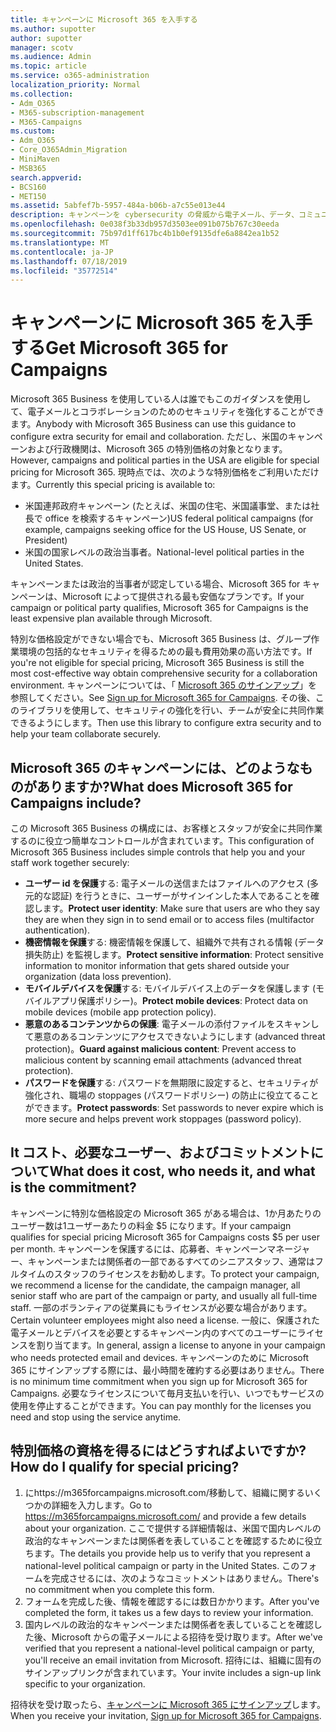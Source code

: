 ```yaml
---
title: キャンペーンに Microsoft 365 を入手する
ms.author: supotter
author: supotter
manager: scotv
ms.audience: Admin
ms.topic: article
ms.service: o365-administration
localization_priority: Normal
ms.collection:
- Adm_O365
- M365-subscription-management
- M365-Campaigns
ms.custom:
- Adm_O365
- Core_O365Admin_Migration
- MiniMaven
- MSB365
search.appverid:
- BCS160
- MET150
ms.assetid: 5abfef7b-5957-484a-b06b-a7c55e013e44
description: キャンペーンを cybersecurity の脅威から電子メール、データ、コミュニケーションに保護できるように、Microsoft 365 をキャンペーンに対して取得します。
ms.openlocfilehash: 0e038f3b33db957d3503ee091b075b767c30eeda
ms.sourcegitcommit: 75b97d1ff617bc4b1b0ef9135dfe6a8842ea1b52
ms.translationtype: MT
ms.contentlocale: ja-JP
ms.lasthandoff: 07/18/2019
ms.locfileid: "35772514"
---
```

# <a name="get-microsoft-365-for-campaigns"></a><span data-ttu-id="7c341-103">キャンペーンに Microsoft 365 を入手する</span><span class="sxs-lookup"><span data-stu-id="7c341-103">Get Microsoft 365 for Campaigns</span></span>

<span data-ttu-id="7c341-104">Microsoft 365 Business を使用している人は誰でもこのガイダンスを使用して、電子メールとコラボレーションのためのセキュリティを強化することができます。</span><span class="sxs-lookup"><span data-stu-id="7c341-104">Anybody with Microsoft 365 Business can use this guidance to configure extra security for email and collaboration.</span></span> <span data-ttu-id="7c341-105">ただし、米国のキャンペーンおよび行政機関は、Microsoft 365 の特別価格の対象となります。</span><span class="sxs-lookup"><span data-stu-id="7c341-105">However, campaigns and political parties in the USA are eligible for special pricing for Microsoft 365.</span></span> <span data-ttu-id="7c341-106">現時点では、次のような特別価格をご利用いただけます。</span><span class="sxs-lookup"><span data-stu-id="7c341-106">Currently this special pricing is available to:</span></span>
- <span data-ttu-id="7c341-107">米国連邦政府キャンペーン (たとえば、米国の住宅、米国議事堂、または社長で office を検索するキャンペーン)</span><span class="sxs-lookup"><span data-stu-id="7c341-107">US federal political campaigns (for example, campaigns seeking office for the US House, US Senate, or President)</span></span>
- <span data-ttu-id="7c341-108">米国の国家レベルの政治当事者。</span><span class="sxs-lookup"><span data-stu-id="7c341-108">National-level political parties in the United States.</span></span>

<span data-ttu-id="7c341-109">キャンペーンまたは政治的当事者が認定している場合、Microsoft 365 for キャンペーンは、Microsoft によって提供される最も安価なプランです。</span><span class="sxs-lookup"><span data-stu-id="7c341-109">If your campaign or political party qualifies, Microsoft 365 for Campaigns is the least expensive plan available through Microsoft.</span></span>  

<span data-ttu-id="7c341-110">特別な価格設定ができない場合でも、Microsoft 365 Business は、グループ作業環境の包括的なセキュリティを得るための最も費用効果の高い方法です。</span><span class="sxs-lookup"><span data-stu-id="7c341-110">If you're not eligible for special pricing, Microsoft 365 Business is still the most cost-effective way obtain comprehensive security for a collaboration environment.</span></span> <span data-ttu-id="7c341-111">キャンペーンについては、「 [Microsoft 365 のサインアップ](m365-campaigns-sign-up.md)」を参照してください。</span><span class="sxs-lookup"><span data-stu-id="7c341-111">See [Sign up for Microsoft 365 for Campaigns](m365-campaigns-sign-up.md).</span></span> <span data-ttu-id="7c341-112">その後、このライブラリを使用して、セキュリティの強化を行い、チームが安全に共同作業できるようにします。</span><span class="sxs-lookup"><span data-stu-id="7c341-112">Then use this library to configure extra security and to help your team collaborate securely.</span></span> 

## <a name="what-does-microsoft-365-for-campaigns-include"></a><span data-ttu-id="7c341-113">Microsoft 365 のキャンペーンには、どのようなものがありますか?</span><span class="sxs-lookup"><span data-stu-id="7c341-113">What does Microsoft 365 for Campaigns include?</span></span>
<span data-ttu-id="7c341-114">この Microsoft 365 Business の構成には、お客様とスタッフが安全に共同作業するのに役立つ簡単なコントロールが含まれています。</span><span class="sxs-lookup"><span data-stu-id="7c341-114">This configuration of Microsoft 365 Business includes simple controls that help you and your staff work together securely:</span></span> 
- <span data-ttu-id="7c341-115">**ユーザー id を保護**する: 電子メールの送信またはファイルへのアクセス (多元的な認証) を行うときに、ユーザーがサインインした本人であることを確認します。</span><span class="sxs-lookup"><span data-stu-id="7c341-115">**Protect user identity**: Make sure that users are who they say they are when they sign in to send email or to access files (multifactor authentication).</span></span>
- <span data-ttu-id="7c341-116">**機密情報を保護**する: 機密情報を保護して、組織外で共有される情報 (データ損失防止) を監視します。</span><span class="sxs-lookup"><span data-stu-id="7c341-116">**Protect sensitive information**: Protect sensitive information to monitor information that gets shared outside your organization (data loss prevention).</span></span>
- <span data-ttu-id="7c341-117">**モバイルデバイスを保護**する: モバイルデバイス上のデータを保護します (モバイルアプリ保護ポリシー)。</span><span class="sxs-lookup"><span data-stu-id="7c341-117">**Protect mobile devices**: Protect data on mobile devices (mobile app protection policy).</span></span>
- <span data-ttu-id="7c341-118">**悪意のあるコンテンツからの保護**: 電子メールの添付ファイルをスキャンして悪意のあるコンテンツにアクセスできないようにします (advanced threat protection)。</span><span class="sxs-lookup"><span data-stu-id="7c341-118">**Guard against malicious content**: Prevent access to malicious content by scanning email attachments (advanced threat protection).</span></span>
- <span data-ttu-id="7c341-119">**パスワードを保護**する: パスワードを無期限に設定すると、セキュリティが強化され、職場の stoppages (パスワードポリシー) の防止に役立てることができます。</span><span class="sxs-lookup"><span data-stu-id="7c341-119">**Protect passwords**: Set passwords to never expire which is more secure and helps prevent work stoppages (password policy).</span></span> 


## <a name="what-does-it-cost-who-needs-it-and-what-is-the-commitment"></a><span data-ttu-id="7c341-120">It コスト、必要なユーザー、およびコミットメントについて</span><span class="sxs-lookup"><span data-stu-id="7c341-120">What does it cost, who needs it, and what is the commitment?</span></span>
<span data-ttu-id="7c341-121">キャンペーンに特別な価格設定の Microsoft 365 がある場合は、1か月あたりのユーザー数は1ユーザーあたりの料金 $5 になります。</span><span class="sxs-lookup"><span data-stu-id="7c341-121">If your campaign qualifies for special pricing Microsoft 365 for Campaigns costs $5 per user per month.</span></span> <span data-ttu-id="7c341-122">キャンペーンを保護するには、応募者、キャンペーンマネージャー、キャンペーンまたは関係者の一部であるすべてのシニアスタッフ、通常はフルタイムのスタッフのライセンスをお勧めします。</span><span class="sxs-lookup"><span data-stu-id="7c341-122">To protect your campaign, we recommend a license for the candidate, the campaign manager, all senior staff who are part of the campaign or party, and usually all full-time staff.</span></span> <span data-ttu-id="7c341-123">一部のボランティアの従業員にもライセンスが必要な場合があります。</span><span class="sxs-lookup"><span data-stu-id="7c341-123">Certain volunteer employees might also need a license.</span></span> <span data-ttu-id="7c341-124">一般に、保護された電子メールとデバイスを必要とするキャンペーン内のすべてのユーザーにライセンスを割り当てます。</span><span class="sxs-lookup"><span data-stu-id="7c341-124">In general, assign a license to anyone in your campaign who needs protected email and devices.</span></span>
<span data-ttu-id="7c341-125">キャンペーンのために Microsoft 365 にサインアップする際には、最小時間を確約する必要はありません。</span><span class="sxs-lookup"><span data-stu-id="7c341-125">There is no minimum time commitment when you sign up for Microsoft 365 for Campaigns.</span></span> <span data-ttu-id="7c341-126">必要なライセンスについて毎月支払いを行い、いつでもサービスの使用を停止することができます。</span><span class="sxs-lookup"><span data-stu-id="7c341-126">You can pay monthly for the licenses you need and stop using the service anytime.</span></span>

## <a name="how-do-i-qualify-for-special-pricing"></a><span data-ttu-id="7c341-127">特別価格の資格を得るにはどうすればよいですか?</span><span class="sxs-lookup"><span data-stu-id="7c341-127">How do I qualify for special pricing?</span></span>

1. <span data-ttu-id="7c341-128">にhttps://m365forcampaigns.microsoft.com/移動して、組織に関するいくつかの詳細を入力します。</span><span class="sxs-lookup"><span data-stu-id="7c341-128">Go to https://m365forcampaigns.microsoft.com/ and provide a few details about your organization.</span></span> <span data-ttu-id="7c341-129">ここで提供する詳細情報は、米国で国内レベルの政治的なキャンペーンまたは関係者を表していることを確認するために役立ちます。</span><span class="sxs-lookup"><span data-stu-id="7c341-129">The details you provide help us to verify that you represent a national-level political campaign or party in the United States.</span></span> <span data-ttu-id="7c341-130">このフォームを完成させるには、次のようなコミットメントはありません。</span><span class="sxs-lookup"><span data-stu-id="7c341-130">There's no commitment when you complete this form.</span></span> 
2. <span data-ttu-id="7c341-131">フォームを完成した後、情報を確認するには数日かかります。</span><span class="sxs-lookup"><span data-stu-id="7c341-131">After you've completed the form, it takes us a few days to review your information.</span></span> 
3. <span data-ttu-id="7c341-132">国内レベルの政治的なキャンペーンまたは関係者を表していることを確認した後、Microsoft からの電子メールによる招待を受け取ります。</span><span class="sxs-lookup"><span data-stu-id="7c341-132">After we've verified that you represent a national-level political campaign or party, you'll receive an email invitation from Microsoft.</span></span> <span data-ttu-id="7c341-133">招待には、組織に固有のサインアップリンクが含まれています。</span><span class="sxs-lookup"><span data-stu-id="7c341-133">Your invite includes a sign-up link specific to your organization.</span></span> 

<span data-ttu-id="7c341-134">招待状を受け取ったら、[キャンペーンに Microsoft 365 にサインアップ](m365-campaigns-sign-up.md)します。</span><span class="sxs-lookup"><span data-stu-id="7c341-134">When you receive your invitation, [Sign up for Microsoft 365 for Campaigns](m365-campaigns-sign-up.md).</span></span>


